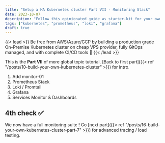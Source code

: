 ```yaml
---
title: "Setup a HA Kubernetes cluster Part VII - Monitoring Stack"
date: 2023-10-07
description: "Follow this opinionated guide as starter-kit for your own Kubernetes platform..."
tags: ["kubernetes", "prometheus", "loki", "grafana"]
draft: true
---
```


{{< lead >}}
Be free from AWS/Azure/GCP by building a production grade On-Premise Kubernetes cluster on cheap VPS provider, fully GitOps managed, and with complete CI/CD tools 🎉
{{< /lead >}}

This is the **Part VII** of more global topic tutorial. [Back to first part]({{< ref "/posts/10-build-your-own-kubernetes-cluster" >}}) for intro.

1. Add monitor-01
2. Prometheus Stack
3. Loki / Promtail
4. Grafana
5. Services Monitor & Dashboards

## 4th check ✅

We now have a full monitoring suite ! Go [next part]({{< ref "/posts/16-build-your-own-kubernetes-cluster-part-7" >}}) for advanced tracing / load testing.
